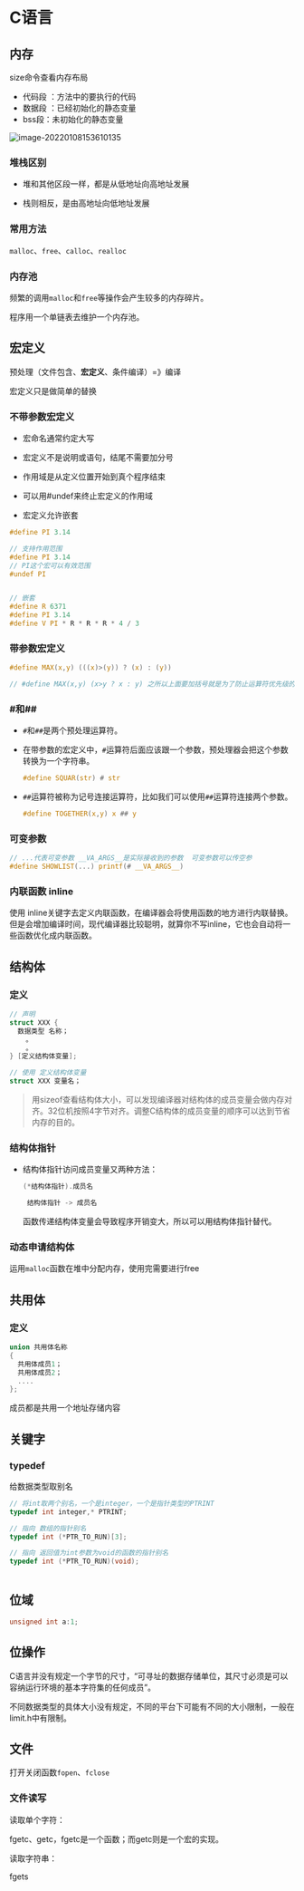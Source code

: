 # C语言



## 内存

size命令查看内存布局

- 代码段 ：方法中的要执行的代码
- 数据段 ：已经初始化的静态变量
- bss段：未初始化的静态变量

![image-20220108153610135](https://gitee.com/zengsl/picBed/raw/master/img/2022/01/20220108153610.png)



### 堆栈区别

- 堆和其他区段一样，都是从低地址向高地址发展

- 栈则相反，是由高地址向低地址发展

### 常用方法

`malloc`、`free`、`calloc`、`realloc`

### 内存池

频繁的调用`malloc`和`free`等操作会产生较多的内存碎片。

程序用一个单链表去维护一个内存池。



## 宏定义

预处理（文件包含、**宏定义**、条件编译）=》编译

宏定义只是做简单的替换

### 不带参数宏定义

- 宏命名通常约定大写

- 宏定义不是说明或语句，结尾不需要加分号
- 作用域是从定义位置开始到真个程序结束
- 可以用#undef来终止宏定义的作用域
- 宏定义允许嵌套

```c
#define PI 3.14

// 支持作用范围
#define PI 3.14
// PI这个宏可以有效范围
#undef PI


// 嵌套
#define R 6371
#define PI 3.14
#define V PI * R * R * R * 4 / 3
```

### 带参数宏定义

```c
#define MAX(x,y) (((x)>(y)) ? (x) : (y))

// #define MAX(x,y) (x>y ? x : y) 之所以上面要加括号就是为了防止运算符优先级的问题导致的问题
```

### #和##

- `#`和`##`是两个预处理运算符。

- 在带参数的宏定义中，`#`运算符后面应该跟一个参数，预处理器会把这个参数转换为一个字符串。

  ```c
  #define SQUAR(str) # str
  ```

- `##`运算符被称为记号连接运算符，比如我们可以使用`##`运算符连接两个参数。

  ```c
  #define TOGETHER(x,y) x ## y
  ```

### 可变参数

 ```c
 // ...代表可变参数 __VA_ARGS__是实际接收到的参数  可变参数可以传空参
 #define SHOWLIST(...) printf(# __VA_ARGS__)
 ```



### 内联函数 inline 

使用 inline关键字去定义内联函数，在编译器会将使用函数的地方进行内联替换。但是会增加编译时间，现代编译器比较聪明，就算你不写inline，它也会自动将一些函数优化成内联函数。

## 结构体

### 定义

```c
// 声明
struct XXX {
  数据类型 名称；
    。
    。
} [定义结构体变量];

// 使用 定义结构体变量
struct XXX 变量名；
```



> 用sizeof查看结构体大小，可以发现编译器对结构体的成员变量会做内存对齐。32位机按照4字节对齐。调整C结构体的成员变量的顺序可以达到节省内存的目的。

### 结构体指针

- 结构体指针访问成员变量又两种方法：

  ```c
  (*结构体指针).成员名
  
   结构体指针 -> 成员名
  ```
  
  函数传递结构体变量会导致程序开销变大，所以可以用结构体指针替代。

### 动态申请结构体

运用`malloc`函数在堆中分配内存，使用完需要进行free

## 共用体

### 定义

```c
union 共用体名称
{
  共用体成员1；
  共用体成员2；
  ....
};
```

成员都是共用一个地址存储内容



## 关键字

### typedef

给数据类型取别名 

```c
// 将int取两个别名，一个是integer，一个是指针类型的PTRINT
typedef int integer,* PTRINT;

// 指向 数组的指针别名
typedef int (*PTR_TO_RUN)[3];

// 指向 返回值为int参数为void的函数的指针别名
typedef int (*PTR_TO_RUN)(void);
  
```

## 位域

```c
unsigned int a:1;
```



## 位操作

C语言并没有规定一个字节的尺寸，“可寻址的数据存储单位，其尺寸必须是可以容纳运行环境的基本字符集的任何成员”。

不同数据类型的具体大小没有规定，不同的平台下可能有不同的大小限制，一般在limit.h中有限制。

## 文件

打开关闭函数`fopen`、`fclose`

### 文件读写

读取单个字符：

fgetc、getc，fgetc是一个函数；而getc则是一个宏的实现。



读取字符串：

fgets

